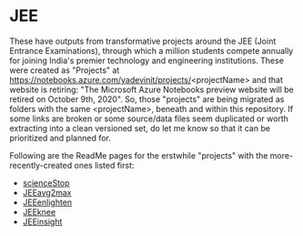 # JEE
These have outputs from transformative projects around the JEE (Joint Entrance Examinations), through which a million students compete annually for joining India's premier technology and engineering institutions.
These were created as "Projects" at https://notebooks.azure.com/yadevinit/projects/<projectName\> and that website is retiring: "The Microsoft Azure Notebooks preview website will be retired on October 9th, 2020".
So, those "projects" are being migrated as folders with the same <projectName\>, beneath and within this repository. If some links are broken or some source/data files seem duplicated or worth extracting into a clean versioned set, do let me know so that it can be prioritized and planned for.

Following are the ReadMe pages for the erstwhile "projects" with the more-recently-created ones listed first:
- [scienceStop](./scienceStop/README.md)
- [JEEavg2max](./JEEavg2max/README.md)
- [JEEenlighten](./JEEenlighten/README.md)
- [JEEknee](./JEEknee/README.md)
- [JEEinsight](./JEEinsight/README.md)
